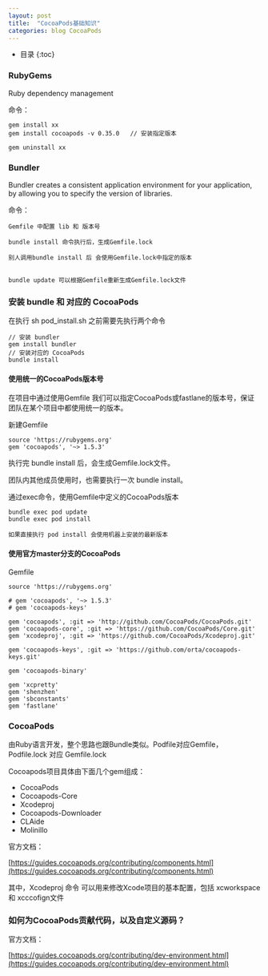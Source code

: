 ```yaml
---
layout: post
title:  "CocoaPods基础知识"
categories: blog CocoaPods
---
```



* 目录
{:toc}

### RubyGems  

Ruby dependency management

命令：

    gem install xx
    gem install cocoapods -v 0.35.0   // 安装指定版本

    gem uninstall xx

### Bundler

Bundler creates a consistent application environment for your application, by 
allowing you to specify the version of libraries.

命令：

    Gemfile 中配置 lib 和 版本号

    bundle install 命令执行后，生成Gemfile.lock

    别人调用bundle install 后 会使用Gemfile.lock中指定的版本


    bundle update 可以根据Gemfile重新生成Gemfile.lock文件

### 安装 bundle 和 对应的 CocoaPods

在执行 sh pod_install.sh 之前需要先执行两个命令
```
// 安装 bundler
gem install bundler
// 安装对应的 CocoaPods
bundle install
```

#### 使用统一的CocoaPods版本号

在项目中通过使用Gemfile 我们可以指定CocoaPods或fastlane的版本号，保证团队在某个项目中都使用统一的版本。

新建Gemfile

    source 'https://rubygems.org'
    gem 'cocoapods', '~> 1.5.3'

执行完 bundle install 后，会生成Gemfile.lock文件。

团队内其他成员使用时，也需要执行一次 bundle install。

通过exec命令，使用Gemfile中定义的CocoaPods版本

    bundle exec pod update 
    bundle exec pod install

    如果直接执行 pod install 会使用机器上安装的最新版本

#### 使用官方master分支的CocoaPods

Gemfile

    source 'https://rubygems.org'

    # gem 'cocoapods', '~> 1.5.3'
    # gem 'cocoapods-keys'

    gem 'cocoapods', :git => 'http://github.com/CocoaPods/CocoaPods.git'
    gem 'cocoapods-core', :git => 'https://github.com/CocoaPods/Core.git'
    gem 'xcodeproj', :git => 'https://github.com/CocoaPods/Xcodeproj.git'

    gem 'cocoapods-keys', :git => 'https://github.com/orta/cocoapods-keys.git'

    gem 'cocoapods-binary'

    gem 'xcpretty'
    gem 'shenzhen'
    gem 'sbconstants'
    gem 'fastlane'

### CocoaPods

由Ruby语言开发，整个思路也跟Bundle类似。Podfile对应Gemfile，Podfile.lock 对应 Gemfile.lock

Cocoapods项目具体由下面几个gem组成：
- CocoaPods
- Cocoapods-Core
- Xcodeproj 
- Cocoapods-Downloader
- CLAide
- Molinillo

官方文档：

[https://guides.cocoapods.org/contributing/components.html](https://guides.cocoapods.org/contributing/components.html)

其中，Xcodeproj 命令 可以用来修改Xcode项目的基本配置，包括 xcworkspace 和 xcccofign文件

### 如何为CocoaPods贡献代码，以及自定义源码？

官方文档：

[https://guides.cocoapods.org/contributing/dev-environment.html](https://guides.cocoapods.org/contributing/dev-environment.html)



